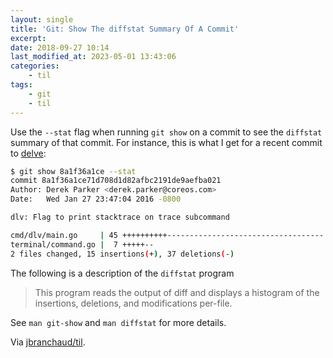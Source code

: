```yaml
---
layout: single
title: 'Git: Show The diffstat Summary Of A Commit'
excerpt:
date: 2018-09-27 10:14
last_modified_at: 2023-05-01 13:43:06
categories:
    - til
tags:
    - git
    - til
---
```


Use the `--stat` flag when running `git show` on a commit to see the
`diffstat` summary of that commit. For instance, this is what I get for a
recent commit to [delve](https://github.com/derekparker/delve):

```bash
$ git show 8a1f36a1ce --stat
commit 8a1f36a1ce71d708d1d82afbc2191de9aefba021
Author: Derek Parker <derek.parker@coreos.com>
Date:   Wed Jan 27 23:47:04 2016 -0800

dlv: Flag to print stacktrace on trace subcommand

cmd/dlv/main.go     | 45 ++++++++++-----------------------------------
terminal/command.go |  7 +++++--
2 files changed, 15 insertions(+), 37 deletions(-)
```

The following is a description of the `diffstat` program

> This program reads the output of diff and displays a histogram of the
> insertions, deletions, and modifications per-file.

See `man git-show` and `man diffstat` for more details.

Via [jbranchaud/til](https://github.com/jbranchaud/til).
